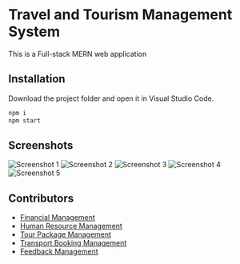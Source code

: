 # Travel and Tourism Management System

This is a Full-stack MERN web application 

## Installation

Download the project folder and open it in Visual Studio Code.

```bash
npm i
npm start
```

## Screenshots

![Screenshot 1](https://imagetolink.com/ib/Ts5penUP4G.jpeg)
![Screenshot 2](https://imagetolink.com/ib/XLcM8PkaiP.jpeg)
![Screenshot 3](https://imagetolink.com/ib/BGARMmKDYA.jpeg)
![Screenshot 4](https://imagetolink.com/ib/66IngazJ8F.jpeg)
![Screenshot 5](https://imagetolink.com/ib/R7eHioM8sW.jpeg)

## Contributors

- [Financial Management](https://github.com/PulniSL) 
- [Human Resource Management](https://github.com/MARASINGHAGEPIUMIBHAGYA) 
- [Tour Package Management](https://github.com/SandupamaSRS)
- [Transport Booking Management](https://github.com/sanudasandipa)
- [Feedback Management](https://github.com/it22542342)

